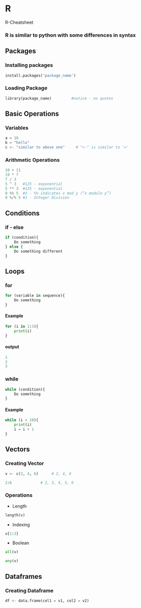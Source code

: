 # R
R-Cheatsheet

### R is similar to python with some differences in syntax

## Packages

### Installing packages
```python
install.packages('package_name')
```

### Loading Package
```python
library(package_name)         #notice - no quotes
```


## Basic Operations

### Variables
```python
a = 10
b = "hello"
c <- "similar to above one"     # "<-" is similar to '='
```

### Arithmetic Operations
```python
10 + 11
19 * 7
7 / 3
5 ^ 3   #125 - exponential
5 ** 3  #125 - exponential
8 %% 5  #3 - %% indicates x mod y (“x modulo y”)
8 %/% 5 #1 - Integer Division
```

## Conditions

### if - else
```python
if (condition){
    Do something
} else {
    Do something different
}
```


## Loops

### for
```python
for (variable in sequence){
    Do something
}
```
#### Example

```python
for (i in 1:3){
    print(i)
}
```
#### output
```python
1
2
3
```

### while
```python
while (condition){
    Do something
}
```
#### Example

```python
while (i < 10){
    print(i)
    i = i + 1
}
```


## Vectors

### Creating Vector

```python
v <- c(2, 4, 6)      # 2, 4, 6
```

```python
2:6             # 2, 3, 4, 5, 6
```

### Operations
- Length
```python
length(v)
```
- Indexing
```python
v[1:3]
```
- Boolean
```python
all(v)
```
```python
any(v)
```

## Dataframes

### Creating Dataframe

```python
df <- data.frame(col1 = v1, col2 = v2)
```
